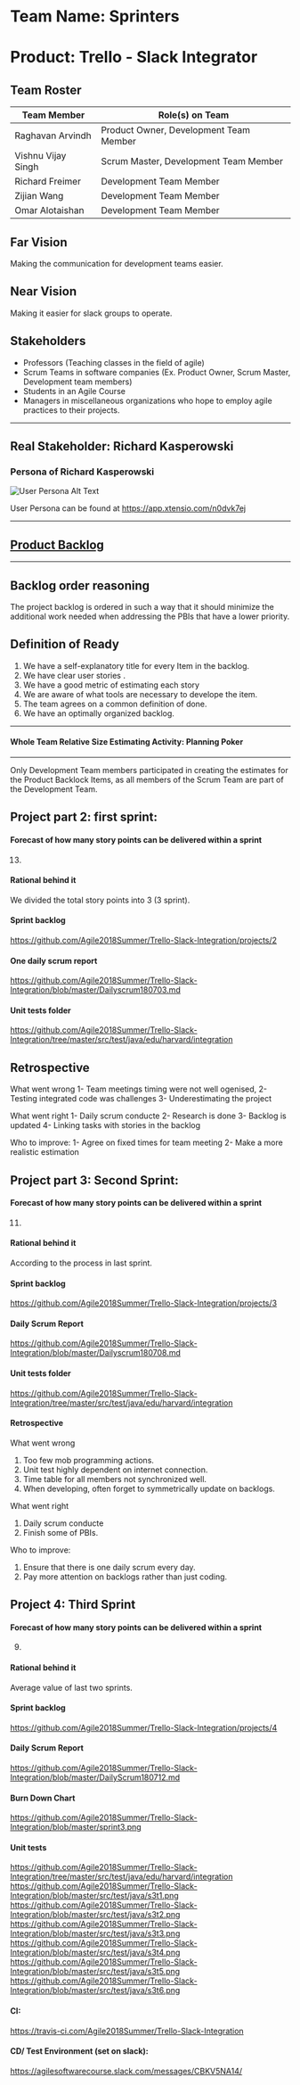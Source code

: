 # Team Name: Sprinters
# Product: Trello - Slack Integrator
## Team Roster
Team Member | Role(s) on Team
------------ | -------------
Raghavan Arvindh |Product Owner, Development Team Member
Vishnu Vijay Singh | Scrum Master, Development Team Member
Richard Freimer |  Development Team Member
Zijian Wang | Development Team Member
Omar Alotaishan | Development Team Member
## Far Vision
Making the communication for development teams easier.
## Near Vision

Making it easier for slack groups to operate.

## Stakeholders

- Professors (Teaching classes in the field of agile)
- Scrum Teams in software companies (Ex. Product Owner, Scrum Master, Development team members)
- Students in an Agile Course
- Managers in miscellaneous organizations who hope to employ agile practices to their projects.

-----
## Real Stakeholder: Richard Kasperowski

### Persona of Richard Kasperowski

![User Persona Alt Text](https://raw.githubusercontent.com/Agile2018Summer/Trello-Slack-Integration/master/User%20Persona.png)

User Persona can be found at https://app.xtensio.com/n0dvk7ej

-----

## [Product Backlog](https://github.com/Agile2018Summer/Trello-Slack-Integration/projects/1)

-----

## Backlog order reasoning

The project backlog is ordered in such a way that it should minimize the additional work needed when addressing the PBIs that have a lower priority.


## Definition of Ready

1) We have a self-explanatory title for every Item in the backlog.
2) We have clear user stories .
3) We have a good metric of estimating each story
3) We are aware of what tools are necessary to develope the item.
4) The team agrees  on a common definition of done.
5) We  have an optimally organized backlog.


-----

#### Whole Team Relative Size Estimating Activity: Planning Poker

-----
Only Development Team members participated in creating the estimates for the Product Backlock Items, as all members of the Scrum Team are part of the Development Team.



## Project part 2: first sprint:

#### Forecast of how many story points can be delivered within a sprint 
13.
#### Rational behind it 
We divided the total story points into 3 (3 sprint).
#### Sprint backlog
https://github.com/Agile2018Summer/Trello-Slack-Integration/projects/2 
#### One daily scrum report
https://github.com/Agile2018Summer/Trello-Slack-Integration/blob/master/Dailyscrum180703.md
#### Unit tests folder
https://github.com/Agile2018Summer/Trello-Slack-Integration/tree/master/src/test/java/edu/harvard/integration
## Retrospective
What went wrong
1- Team meetings timing were not well ogenised,
2- Testing integrated code was challenges
3- Underestimating the project

What went right
1- Daily scrum conducte
2- Research is done
3- Backlog is updated
4- Linking tasks with stories in the backlog

Who to improve:
1- Agree on fixed times for team meeting
2- Make a more realistic estimation

## Project part 3: Second Sprint:

#### Forecast of how many story points can be delivered within a sprint 
11.
#### Rational behind it 
According to the process in last sprint.

#### Sprint backlog
https://github.com/Agile2018Summer/Trello-Slack-Integration/projects/3

#### Daily Scrum Report
https://github.com/Agile2018Summer/Trello-Slack-Integration/blob/master/Dailyscrum180708.md

#### Unit tests folder
https://github.com/Agile2018Summer/Trello-Slack-Integration/tree/master/src/test/java/edu/harvard/integration

#### Retrospective
What went wrong
1. Too few mob programming actions.
2. Unit test highly dependent on internet connection.
3. Time table for all members not synchronized well.
4. When developing, often forget to symmetrically update on backlogs.

What went right
1. Daily scrum conducte
2. Finish some of PBIs.

Who to improve:
1. Ensure that there is one daily scrum every day.
2. Pay more attention on backlogs rather than just coding.

## Project 4: Third Sprint

#### Forecast of how many story points can be delivered within a sprint 
9.

#### Rational behind it 
Average value of last two sprints.

#### Sprint backlog
https://github.com/Agile2018Summer/Trello-Slack-Integration/projects/4

#### Daily Scrum Report
https://github.com/Agile2018Summer/Trello-Slack-Integration/blob/master/DailyScrum180712.md

#### Burn Down Chart
https://github.com/Agile2018Summer/Trello-Slack-Integration/blob/master/sprint3.png

#### Unit tests
https://github.com/Agile2018Summer/Trello-Slack-Integration/tree/master/src/test/java/edu/harvard/integration
https://github.com/Agile2018Summer/Trello-Slack-Integration/blob/master/src/test/java/s3t1.png
https://github.com/Agile2018Summer/Trello-Slack-Integration/blob/master/src/test/java/s3t2.png
https://github.com/Agile2018Summer/Trello-Slack-Integration/blob/master/src/test/java/s3t3.png
https://github.com/Agile2018Summer/Trello-Slack-Integration/blob/master/src/test/java/s3t4.png
https://github.com/Agile2018Summer/Trello-Slack-Integration/blob/master/src/test/java/s3t5.png
https://github.com/Agile2018Summer/Trello-Slack-Integration/blob/master/src/test/java/s3t6.png

#### CI: 
https://travis-ci.com/Agile2018Summer/Trello-Slack-Integration

#### CD/ Test Environment (set on slack):
https://agilesoftwarecourse.slack.com/messages/CBKV5NA14/
